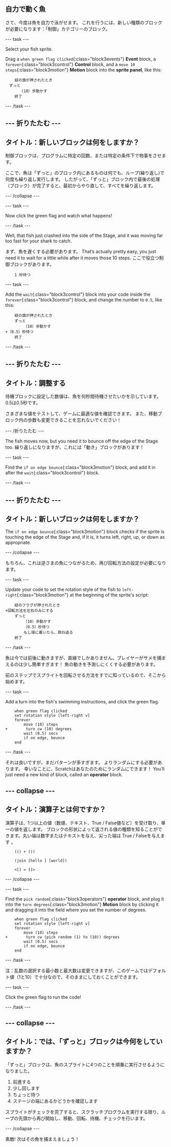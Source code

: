 ## 自力で動く魚

さて、今度は魚を自力で泳がせます。 これを行うには、新しい種類のブロックが必要になります：「制御」カテゴリーのブロック。

\--- task \---

Select your fish sprite.

Drag a `when green flag clicked`{:class="block3events"} **Event** block, a `forever`{:class="block3control"} **Control** block, and a `move 10 steps`{:class="block3motion"} **Motion** block into the **sprite panel**, like this:

```blocks3
    緑の旗が押されたとき
　ずっと
       (10）歩動かす
    終了
```

\--- /task \---

## \--- 折りたたむ \---

## タイトル：新しいブロックは何をしますか？

制御ブロックは、プログラムに特定の回数、または特定の条件下で物事をさせます。

ここで、魚は「ずっと」のブロック内にあるものは何でも、ループ(繰り返し)で何度も繰り返し実行します。 したがって、「ずっと」ブロック内で最後の処理（ブロック）が完了すると、最初からやり直して、すべてを繰り返します。

\--- /collapse \---

\--- task \---

Now click the green flag and watch what happens!

\--- /task \---

Well, that fish just crashed into the side of the Stage, and it was moving far too fast for your shark to catch.

まず、魚を遅くする必要があります。 That’s actually pretty easy, you just need it to wait for a little while after it moves those 10 steps. ここで役立つ制御ブロックがあります。

```blocks3
    1 秒待つ
```

\--- task \---

Add the `wait`{:class="block3control"} block into your code inside the `forever`{:class="block3control"} block, and change the number to `0.5`, like this:

```blocks3
    緑の旗が押されたとき
    ずっと
        （10）歩動かす
+（0.5）秒待つ
    終了
```

\--- /task \---

## \--- 折りたたむ \---

## タイトル：調整する

待機ブロックに設定した数値は、魚を何秒間待機させたいかを示しています。 0.5は0.5秒です。

さまざまな値をテストして、ゲームに最適な値を確認できます。 また、移動ブロック内の歩数も変更できることを忘れないでください！

\--- /折りたたむ \---

The fish moves now, but you need it to bounce off the edge of the Stage too. 繰り返しになりますが、これには「動き」ブロックがあります！

\--- task \---

Find the `if on edge bounce`{:class="block3motion"} block, and add it in after the `wait`{:class="block3control"} block.

\--- /task \---

## \--- 折りたたむ \---

## タイトル：新しいブロックは何をしますか？

The `if on edge bounce`{:class="block3motion"} block checks if the sprite is touching the edge of the Stage and, if it is, it turns left, right, up, or down as appropriate.

\--- /collapse \---

もちろん、これは逆さまの魚につながるため、再び回転方法の設定が必要になります。

\--- task \---

Update your code to set the rotation style of the fish to `left-right`{:class="block3motion"} at the beginning of the sprite's script:

```blocks3
    緑のフラグが押されたとき
+回転方法を左右のみにする
    ずっと
        （10）歩動かす
        （0.5）秒待つ
        もし端に着いたら、跳ね返る
    終了
```

\--- /task \---

魚は今では前後に動きますが、直線でしかありません。プレイヤーがサメを捕まえるのは少し簡単すぎます！ 魚の動きを予測しにくくする必要があります。

前のステップでスプライトを回転させる方法をすでに知っているので、そこから始めます。

\--- task \---

Add a turn into the fish's swimming instructions, and click the green flag.

```blocks3
    when green flag clicked
    set rotation style [left-right v]
    forever
        move (10) steps
+        turn cw (10) degrees
        wait (0.5) secs
        if on edge, bounce
    end
```

\--- /task \---

それは良いですが、まだパターンが多すぎます。 よりランダムにする必要があります。 幸いなことに、Scratchはあなたのためにランダムにできます！ You’ll just need a new kind of block, called an **operator** block.

## \--- collapse \---

## タイトル：演算子とは何ですか？

演算子は、1つ以上の値（数値、テキスト、True / False値など）を受け取り、単一の値を返します。 ブロックの形状によって返される値の種類を知ることができます。丸い端は数字またはテキストを与え、尖った端は True / Falseを与えます 。

```blocks3
    (() + ())

    (join [hello ] [world])

    <[] = []>
```

\--- /collapse \---

\--- task \---

Find the `pick random`{:class="block3operators"} **operator** block, and plug it into the `turn degrees`{:class="block3motion"} **Motion** block by clicking it and dragging it into the field where you set the number of degrees.

```blocks3
    when green flag clicked
    set rotation style [left-right v]
    forever 
        move (10) steps
+        turn cw (pick random (1) to (10)) degrees
        wait (0.5) secs
        if on edge, bounce
    end
```

\--- /task \---

注：乱数の選択する最小数と最大数は変更できますが、このゲームではデフォルト値（1と10）で十分なので、そのままにしておくことができます。

\--- task \---

Click the green flag to run the code!

\--- /task \---

## \--- collapse \---

## タイトル：では、「ずっと」ブロックは今何をしていますか？

「ずっと」ブロックは、魚のスプライトに4つのことを順番に実行させるようになりました。

1. 前進する
2. 少し回します
3. ちょっと待つ
4. ステージの端にあるかどうかを確認します

スプライトがチェックを完了すると、スクラッチプログラムを実行する限り、ループの先頭から再び開始し、移動、回転、待機、チェックを行います。

\--- /collapse \---

素敵! 次はその魚を捕まえましょう！